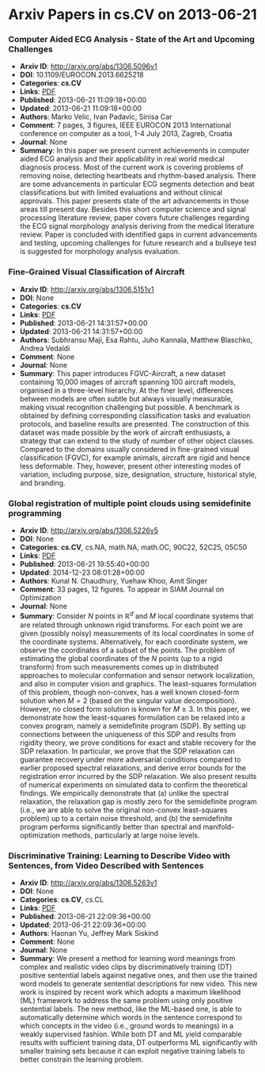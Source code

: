 # Arxiv Papers in cs.CV on 2013-06-21
### Computer Aided ECG Analysis - State of the Art and Upcoming Challenges
- **Arxiv ID**: http://arxiv.org/abs/1306.5096v1
- **DOI**: 10.1109/EUROCON.2013.6625218
- **Categories**: **cs.CV**
- **Links**: [PDF](http://arxiv.org/pdf/1306.5096v1)
- **Published**: 2013-06-21 11:09:18+00:00
- **Updated**: 2013-06-21 11:09:18+00:00
- **Authors**: Marko Velic, Ivan Padavic, Sinisa Car
- **Comment**: 7 pages, 3 figures, IEEE EUROCON 2013 International conference on
  computer as a tool, 1-4 July 2013, Zagreb, Croatia
- **Journal**: None
- **Summary**: In this paper we present current achievements in computer aided ECG analysis and their applicability in real world medical diagnosis process. Most of the current work is covering problems of removing noise, detecting heartbeats and rhythm-based analysis. There are some advancements in particular ECG segments detection and beat classifications but with limited evaluations and without clinical approvals. This paper presents state of the art advancements in those areas till present day. Besides this short computer science and signal processing literature review, paper covers future challenges regarding the ECG signal morphology analysis deriving from the medical literature review. Paper is concluded with identified gaps in current advancements and testing, upcoming challenges for future research and a bullseye test is suggested for morphology analysis evaluation.



### Fine-Grained Visual Classification of Aircraft
- **Arxiv ID**: http://arxiv.org/abs/1306.5151v1
- **DOI**: None
- **Categories**: **cs.CV**
- **Links**: [PDF](http://arxiv.org/pdf/1306.5151v1)
- **Published**: 2013-06-21 14:31:57+00:00
- **Updated**: 2013-06-21 14:31:57+00:00
- **Authors**: Subhransu Maji, Esa Rahtu, Juho Kannala, Matthew Blaschko, Andrea Vedaldi
- **Comment**: None
- **Journal**: None
- **Summary**: This paper introduces FGVC-Aircraft, a new dataset containing 10,000 images of aircraft spanning 100 aircraft models, organised in a three-level hierarchy. At the finer level, differences between models are often subtle but always visually measurable, making visual recognition challenging but possible. A benchmark is obtained by defining corresponding classification tasks and evaluation protocols, and baseline results are presented. The construction of this dataset was made possible by the work of aircraft enthusiasts, a strategy that can extend to the study of number of other object classes. Compared to the domains usually considered in fine-grained visual classification (FGVC), for example animals, aircraft are rigid and hence less deformable. They, however, present other interesting modes of variation, including purpose, size, designation, structure, historical style, and branding.



### Global registration of multiple point clouds using semidefinite programming
- **Arxiv ID**: http://arxiv.org/abs/1306.5226v5
- **DOI**: None
- **Categories**: **cs.CV**, cs.NA, math.NA, math.OC, 90C22, 52C25, 05C50
- **Links**: [PDF](http://arxiv.org/pdf/1306.5226v5)
- **Published**: 2013-06-21 19:55:40+00:00
- **Updated**: 2014-12-23 08:01:28+00:00
- **Authors**: Kunal N. Chaudhury, Yuehaw Khoo, Amit Singer
- **Comment**: 33 pages, 12 figures. To appear in SIAM Journal on Optimization
- **Journal**: None
- **Summary**: Consider $N$ points in $\mathbb{R}^d$ and $M$ local coordinate systems that are related through unknown rigid transforms. For each point we are given (possibly noisy) measurements of its local coordinates in some of the coordinate systems. Alternatively, for each coordinate system, we observe the coordinates of a subset of the points. The problem of estimating the global coordinates of the $N$ points (up to a rigid transform) from such measurements comes up in distributed approaches to molecular conformation and sensor network localization, and also in computer vision and graphics.   The least-squares formulation of this problem, though non-convex, has a well known closed-form solution when $M=2$ (based on the singular value decomposition). However, no closed form solution is known for $M\geq 3$.   In this paper, we demonstrate how the least-squares formulation can be relaxed into a convex program, namely a semidefinite program (SDP). By setting up connections between the uniqueness of this SDP and results from rigidity theory, we prove conditions for exact and stable recovery for the SDP relaxation. In particular, we prove that the SDP relaxation can guarantee recovery under more adversarial conditions compared to earlier proposed spectral relaxations, and derive error bounds for the registration error incurred by the SDP relaxation.   We also present results of numerical experiments on simulated data to confirm the theoretical findings. We empirically demonstrate that (a) unlike the spectral relaxation, the relaxation gap is mostly zero for the semidefinite program (i.e., we are able to solve the original non-convex least-squares problem) up to a certain noise threshold, and (b) the semidefinite program performs significantly better than spectral and manifold-optimization methods, particularly at large noise levels.



### Discriminative Training: Learning to Describe Video with Sentences, from Video Described with Sentences
- **Arxiv ID**: http://arxiv.org/abs/1306.5263v1
- **DOI**: None
- **Categories**: **cs.CV**, cs.CL
- **Links**: [PDF](http://arxiv.org/pdf/1306.5263v1)
- **Published**: 2013-06-21 22:09:36+00:00
- **Updated**: 2013-06-21 22:09:36+00:00
- **Authors**: Haonan Yu, Jeffrey Mark Siskind
- **Comment**: None
- **Journal**: None
- **Summary**: We present a method for learning word meanings from complex and realistic video clips by discriminatively training (DT) positive sentential labels against negative ones, and then use the trained word models to generate sentential descriptions for new video. This new work is inspired by recent work which adopts a maximum likelihood (ML) framework to address the same problem using only positive sentential labels. The new method, like the ML-based one, is able to automatically determine which words in the sentence correspond to which concepts in the video (i.e., ground words to meanings) in a weakly supervised fashion. While both DT and ML yield comparable results with sufficient training data, DT outperforms ML significantly with smaller training sets because it can exploit negative training labels to better constrain the learning problem.



